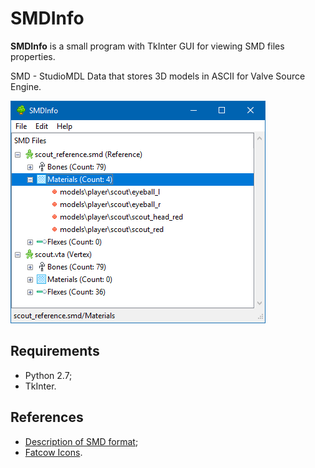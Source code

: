 # SMDInfo
**SMDInfo** is a small program with TkInter GUI for viewing SMD files properties.

SMD - StudioMDL Data that stores 3D models in ASCII for Valve Source Engine.

![Screenshot](https://raw.githubusercontent.com/vlanski/smdinfo/master/screenshot.png "")

## Requirements
* Python 2.7;
* TkInter.

## References
* [Description of SMD format](https://developer.valvesoftware.com/wiki/Studiomdl_Data "");
* [Fatcow Icons](http://www.fatcow.com/free-icons "").